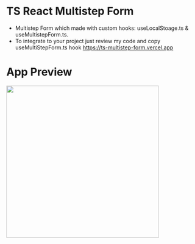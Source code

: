 # TS React Multistep Form
* Multistep Form which made with custom hooks: useLocalStoage.ts & useMultistepForm.ts.
* To integrate to your project just review my code and copy useMultiStepForm.ts hook
  https://ts-multistep-form.vercel.app

# App Preview
<img width="400" src="https://github.com/merteldem1r/ts-multistep-form/assets/113149328/3f0dcf2f-cef2-4f9c-9aa1-a5daca1abc72">
